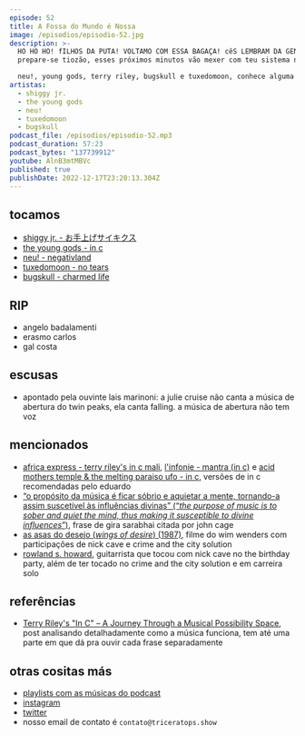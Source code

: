 ```yaml
---
episode: 52
title: A Fossa do Mundo é Nossa
image: /episodios/episodio-52.jpg
description: >-
  HO HO HO! fILHOS DA PUTA! VOLTAMO COM ESSA BAGAÇA! cêS LEMBRAM DA GENTE?
  prepare-se tiozão, esses próximos minutos vão mexer com teu sistema nervoso!

  neu!, young gods, terry riley, bugskull e tuxedomoon, conhece alguma dessas bandas? vem com a gente, o tricerátops show já vai começar
artistas:
  - shiggy jr.
  - the young gods
  - neu!
  - tuxedomoon
  - bugskull
podcast_file: /episodios/episodio-52.mp3
podcast_duration: 57:23
podcast_bytes: "137739912"
youtube: AlnB3mtMBVc
published: true
publishDate: 2022-12-17T23:20:13.304Z
---
```

## tocamos

* [shiggy jr. - お手上げサイキクス](https://www.youtube.com/watch?v=Dt7SkZbChTo)
* [the young gods - in c](https://www.youtube.com/watch?v=e3vh7YAZC88)
* [neu! - negativland](https://www.youtube.com/watch?v=fhiNtanvImg)
* [tuxedomoon - no tears](https://www.youtube.com/watch?v=1GwdHe5nQSQ)
* [bugskull - charmed life](https://www.youtube.com/watch?v=P2L_JU6-wNE)

## RIP

* angelo badalamenti
* erasmo carlos
* gal costa

## escusas
* apontado pela ouvinte lais marinoni: a julie cruise não canta a música de abertura do twin peaks, ela canta falling. a música de abertura não tem voz

## mencionados

* [africa express - terry riley's in c mali](https://www.youtube.com/watch?v=_FXQ68ZkWVw), [l'infonie - mantra (in c)](https://www.youtube.com/watch?v=S5MOMckrkn8) e [acid mothers temple & the melting paraiso ufo - in c](https://www.youtube.com/watch?v=n4u80rYBrcw), versões de in c recomendadas pelo eduardo
* [“o propósito da música é ficar sóbrio e aquietar a mente, tornando-a assim suscetível às influências divinas” (“*the purpose of music is to sober and quiet the mind, thus making it susceptible to divine influences*”)](https://johncage.org/beta/autobiographical_statement.html), frase de gira sarabhai citada por john cage
* [as asas do desejo (*wings of desire*) (1987)](https://www.imdb.com/title/tt0093191/), filme do wim wenders com participações de nick cave e crime and the city solution
* [rowland s. howard](https://en.wikipedia.org/wiki/Rowland_S._Howard), guitarrista que tocou com nick cave no the birthday party, além de ter tocado no crime and the city solution e em carreira solo

## referências

* [Terry Riley's "In C" – A Journey Through a Musical Possibility Space](https://teropa.info/blog/2017/01/23/terry-rileys-in-c.html), post analisando detalhadamente como a música funciona, tem até uma parte em que dá pra ouvir cada frase separadamente

## otras cositas más

* [playlists com as músicas do podcast](https://www.triceratops.show/playlists/)
* [instagram](https://www.instagram.com/triceratops.show/)
* [twitter](https://twitter.com/TriceratopsShow/)
* nosso email de contato é `contato@triceratops.show`